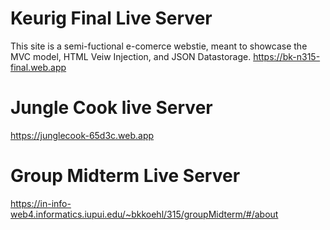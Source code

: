 #  Keurig Final Live Server
This site is a semi-fuctional e-comerce webstie, meant to showcase the MVC model, HTML Veiw Injection, and JSON Datastorage.
https://bk-n315-final.web.app

# Jungle Cook live Server
https://junglecook-65d3c.web.app

# Group Midterm Live Server
https://in-info-web4.informatics.iupui.edu/~bkkoehl/315/groupMidterm/#/about
